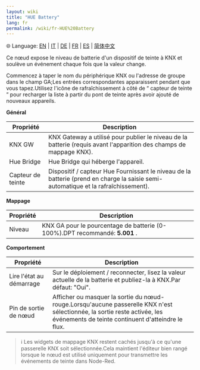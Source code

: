 ```yaml
---
layout: wiki
title: "HUE Battery"
lang: fr
permalink: /wiki/fr-HUE%20Battery
---
```

🌐 Language: [EN](https://supergiovane.github.io/node-red-contrib-knx-ultimate/wiki/HUE%20Battery) | [IT](https://supergiovane.github.io/node-red-contrib-knx-ultimate/wiki/it-HUE%20Battery) | [DE](https://supergiovane.github.io/node-red-contrib-knx-ultimate/wiki/de-HUE%20Battery) | [FR](https://supergiovane.github.io/node-red-contrib-knx-ultimate/wiki/fr-HUE%20Battery) | [ES](https://supergiovane.github.io/node-red-contrib-knx-ultimate/wiki/es-HUE%20Battery) | [简体中文](https://supergiovane.github.io/node-red-contrib-knx-ultimate/wiki/zh-CN-HUE%20Battery)

Ce nœud expose le niveau de batterie d'un dispositif de teinte à KNX et soulève un événement chaque fois que la valeur change. 

Commencez à taper le nom du périphérique KNX ou l'adresse de groupe dans le champ GA;Les entrées correspondantes apparaissent pendant que vous tapez.Utilisez l'icône de rafraîchissement à côté de <q> capteur de teinte </Q> pour recharger la liste à partir du pont de teinte après avoir ajouté de nouveaux appareils.

**Général**

| Propriété | Description |
|-|-|
|KNX GW |KNX Gateway a utilisé pour publier le niveau de la batterie (requis avant l'apparition des champs de mappage KNX).|
|Hue Bridge |Hue Bridge qui héberge l'appareil.|
|Capteur de teinte |Dispositif / capteur Hue Fournissant le niveau de la batterie (prend en charge la saisie semi-automatique et la rafraîchissement).|

**Mappage**

| Propriété | Description |
|-|-|
|Niveau |KNX GA pour le pourcentage de batterie (0-100%).DPT recommandé: <b> 5.001 </b>.|

**Comportement**

| Propriété | Description |
|-|-|
|Lire l'état au démarrage |Sur le déploiement / reconnecter, lisez la valeur actuelle de la batterie et publiez-la à KNX.Par défaut: "Oui".|
|Pin de sortie de nœud |Afficher ou masquer la sortie du nœud-rouge.Lorsqu'aucune passerelle KNX n'est sélectionnée, la sortie reste activée, les événements de teinte continuent d'atteindre le flux.|

> ℹ️ Les widgets de mappage KNX restent cachés jusqu'à ce qu'une passerelle KNX soit sélectionnée.Cela maintient l'éditeur bien rangé lorsque le nœud est utilisé uniquement pour transmettre les événements de teinte dans Node-Red.
